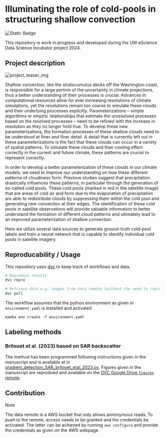 # Illuminating the role of cold-pools in structuring shallow convection
![Static Badge](https://img.shields.io/badge/Studio-Link_to_NN_training_metrics?logo=dvc&color=white&link=https%3A%2F%2Fstudio.iterative.ai%2Fuser%2FobservingClouds%2Fprojects%2Fcold_pool_detection-yg8z322abh)

This repository is work in progress and developed during the UW eScience Data Science Incubator project 2024.

## Project description

![project_teaser_img](https://github.com/observingClouds/cold_pool_detection/assets/43613877/243cff29-9738-4424-a1b9-ecc841941847)

Shallow convection, like the stratocumulus decks off the Washington coast, is responsible for a large
portion of the uncertainty in climate projections, thus a better understanding of
their processes is crucial. Advances in computational resources allow for ever increasing resolutions of
climate simulations, yet the resolutions remain too coarse to simulate these clouds and their underlying
processes explicitly. Parameterizations – simple algorithms or empiric relationships that estimate the
unresolved processes based on the resolved processes – need to be refined with the increase in resolution
as they no longer hold true. To develop these new parameterizations, the formation processes of these
shallow clouds need to be understood at finer and finer detail. A detail that is currently left out in these
parameterizations is the fact that these clouds can occur in a variety of spatial patterns. To simulate
these clouds and their cooling effect correctly in the current and future climate, these patterns are crucial
to represent correctly.

In order to develop a better parameterization of these clouds in our climate models, we need to improve
our understanding on how these different patterns of cloudiness form. Previous studies suggest that
precipitation drastically influences these patterns, in particular through the generation of so-called cold
pools. These cold pools (marked in red in the satellite image) that are areas of cold air and form due to the evaporation
of precipitation are able to redistribute clouds by suppressing them within the cold pool and generating
new convection at their edges. The identification of these cold pools in satellite observations will
provide valuable information to better understand the formation of different cloud patterns and
ultimately lead to an improved parameterization of shallow convection.

Here we utilize several data sources to generate ground-truth cold-pool labels and train a neural network that is capable to identify individual cold pools in satellite imagery.


## Reproducability / Usage
This repository uses [dvc](dvc.org) to keep track of workflows and data.

```bash
# Reproduce results
dvc repro

# Retrieve data e.g. images from data remote (without the need to reprocess)
dvc pull
```

The workflow assumes that the python environment as given in `environment.yaml` is installed and activated

```
mamba env create -f environment.yaml
```

## Labeling methods
### Brilouet et al. (2023) based on SAR backscatter
The method has been programmed following instructions given in the manuscript and is available at in [gradient_detection_SAR_brilouet_etal_2023.py](src/gradient_detection_SAR_brilouet_etal_2023.py). Figures given in the manuscript are reprodued and available on the [DVC Google Drive `figures` remote](https://drive.google.com/drive/folders/1va9TbLCB5q19ASfD0At3meXLl7xSUuI7).

## Contribution

> [!NOTE]
> The data remote is a AWS bucket that only allows annonymous reads. To push to the remote, access needs to be granted and the credentials be activated. The latter can be achieved by running `aws configure` and provide the credentials as given on the AWS webpage.
